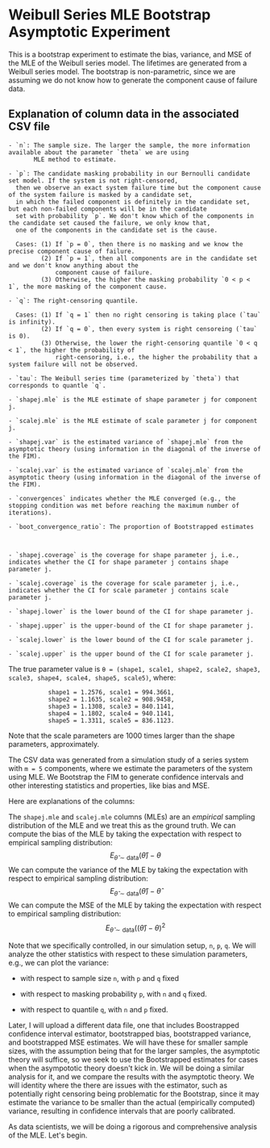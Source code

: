 # Weibull Series MLE Bootstrap Asymptotic Experiment

This is a bootstrap experiment to estimate the bias, variance, and MSE of the MLE of the Weibull series model.
The lifetimes are generated from a Weibull series model.
The bootstrap is non-parametric, since we are assuming we do not know how to generate the component cause of failure
data.

## Explanation of column data in the associated CSV file

    - `n`: The sample size. The larger the sample, the more information available about the parameter `theta` we are using
           MLE method to estimate.

    - `p`: The candidate masking probability in our Bernoulli candidate set model. If the system is not right-censored,
      then we observe an exact system failure time but the component cause of the system failure is masked by a candidate set,
      in which the failed component is definitely in the candidate set, but each non-failed components will be in the candidate
      set with probability `p`. We don't know which of the components in the candidate set caused the failure, we only know that,
      one of the components in the candidate set is the cause.

      Cases: (1) If `p = 0`, then there is no masking and we know the precise component cause of failure.
             (2) If `p = 1`, then all components are in the candidate set and we don't know anything about the
                 component cause of failure.
             (3) Otherwise, the higher the masking probability `0 < p < 1`, the more masking of the component cause.

    - `q`: The right-censoring quantile.
    
      Cases: (1) If `q = 1` then no right censoring is taking place (`tau` is infinity).
             (2) If `q = 0`, then every system is right censoreing (`tau` is 0).
             (3) Otherwise, the lower the right-censoring quantile `0 < q < 1`, the higher the probability of
                 right-censoring, i.e., the higher the probability that a system failure will not be observed.

    - `tau`: The Weibull series time (parameterized by `theta`) that corresponds to quantle `q`.

    - `shapej.mle` is the MLE estimate of shape parameter j for component j.

    - `scalej.mle` is the MLE estimate of scale parameter j for component j.

    - `shapej.var` is the estimated variance of `shapej.mle` from the asymptotic theory (using information in the diagonal of the inverse of the FIM).

    - `scalej.var` is the estimated variance of `scalej.mle` from the asymptotic theory (using information in the diagonal of the inverse of the FIM).

    - `convergences` indicates whether the MLE converged (e.g., the stopping condition was met before reaching the maximum number of iterations).

    - `boot_convergence_ratio`: The proportion of Bootstrapped estimates 

    

    - `shapej.coverage` is the coverage for shape parameter j, i.e., indicates whether the CI for shape parameter j contains shape parameter j.

    - `scalej.coverage` is the coverage for scale parameter j, i.e., indicates whether the CI for scale parameter j contains scale parameter j.

    - `shapej.lower` is the lower bound of the CI for shape parameter j.

    - `shapej.upper` is the upper-bound of the CI for shape parameter j.

    - `scalej.lower` is the lower bound of the CI for scale parameter j.

    - `scalej.upper` is the upper bound of the CI for scale parameter j.

The true parameter value is `θ = (shape1, scale1, shape2, scale2, shape3, scale3, shape4, scale4, shape5, scale5)`, where:
```
           shape1 = 1.2576, scale1 = 994.3661,
           shape2 = 1.1635, scale2 = 908.9458,
           shape3 = 1.1308, scale3 = 840.1141,
           shape4 = 1.1802, scale4 = 940.1141,
           shape5 = 1.3311, scale5 = 836.1123.
```
Note that the scale parameters are 1000 times larger than the shape parameters, approximately.

The CSV data was generated from a simulation study of a series system with `m = 5` components, where we estimate the parameters of the system using MLE.
We Bootstrap the FIM to generate confidence intervals and other interesting statistics and properties, like bias and MSE.

Here are explanations of the columns:

The `shapej.mle` and `scalej.mle` columns (MLEs) are an *empirical* sampling distribution of the MLE and we treat this as the ground truth.
We can compute the bias of the MLE by taking the expectation with respect to empirical sampling distribution:
$$
    E_{\hat\theta \sim \text{data}}(\hat\theta) - \theta
$$
We can compute the variance of the MLE by taking the expectation with respect to empirical sampling distribution:
$$
    E_{\hat\theta \sim \text{data}}(\hat\theta) - \hat\theta
$$
We can compute the MSE of the MLE by taking the expectation with respect to empirical sampling distribution:
$$
    E_{\hat\theta \sim \text{data}}((\hat\theta) - \theta)^2
$$

Note that we specifically controlled, in our simulation setup, `n`, `p`, `q`. We will analyze the other statistics with respect to these simulation parameters, e.g., we can plot the variance:

- with respect to sample size `n`, with `p` and `q` fixed

- with respect to masking probability `p`, with `n` and `q` fixed. 

- with respect to quantile `q`, with `n` and `p` fixed.

Later, I will upload a different data file, one that includes Boostrapped confidence interval estimator, bootstrapped bias, bootstrapped variance, and bootstrapped MSE estimates. We will have these for smaller sample sizes, with the assumption being that for the larger samples, the asymptotic theory will suffice, so we seek to use the Bootstrapped estimates for cases when the asympototic theory doesn't kick in. We will be doing a similar analysis for it, and we compare the results with the asymptotic theory. We will identity where the there are issues with the estimator, such as potentially right censoring being problematic for the Bootstrap, since it may estimate the variance to be smaller than the actual (empirically computed) variance, resulting in confidence intervals that are poorly calibrated.

As data scientists, we will be doing a rigorous and comprehensive analysis of the MLE. Let's begin.


